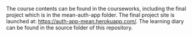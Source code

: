 The course contents can be found in the courseworks, including the final project which is in the mean-auth-app folder. 
The final project site is launched at: https://auth-app-mean.herokuapp.com/.
The learning diary can be found in the source folder of this repository.
